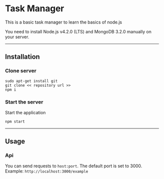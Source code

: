 # Task Manager

This is a basic task manager to learn the basics of node.js

You need to install Node.js v4.2.0 (LTS) and MongoDB 3.2.0 manually on your server.

----

## Installation
### Clone server
```
sudo apt-get install git
git clone << repository url >>
npm i
```

### Start the server

Start the application

```bash
npm start
```
----

## Usage

### Api

You can send requests to `host:port`. The default port is set to 3000. Example: `http://localhost:3000/example`
